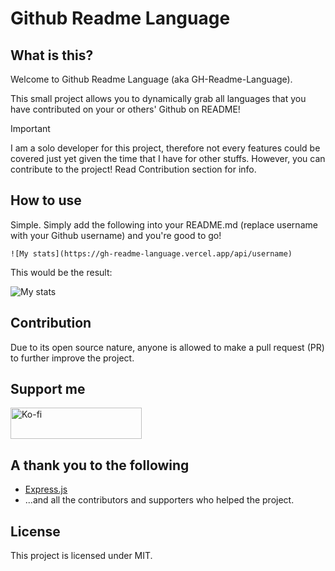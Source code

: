 # Github Readme Language
## What is this?
Welcome to Github Readme Language (aka GH-Readme-Language).

This small project allows you to dynamically grab all languages that you have contributed on your or others' Github on README!

> [!IMPORTANT]
I am a solo developer for this project, therefore not every features could be covered just yet given the time that I have for other stuffs. However, you can contribute to the project! Read Contribution section for info.

## How to use
Simple. Simply add the following into your README.md (replace username with your Github username) and you're good to go!

```
![My stats](https://gh-readme-language.vercel.app/api/username)
```

This would be the result:

![My stats](https://gh-readme-language.vercel.app/api/WickyPlays)

## Contribution
Due to its open source nature, anyone is allowed to make a pull request (PR) to further improve the project.

## Support me
 <a href="https://ko-fi.com/wicky">
    <img src="https://cdn.ko-fi.com/cdn/kofi3.png?v=3" height="50" width="210" alt="Ko-fi" />
  </a>

## A thank you to the following
+ [Express.js](https://expressjs.com/)
+ ...and all the contributors and supporters who helped the project.

## License
This project is licensed under MIT.